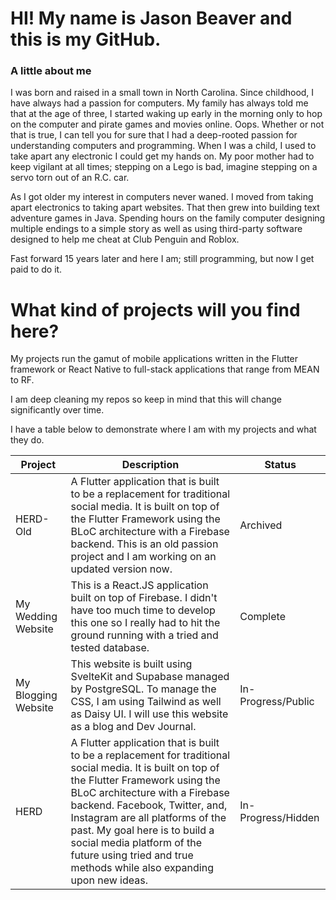 # HI! My name is Jason Beaver and this is my GitHub.

### A little about me

I was born and raised in a small town in North Carolina. Since childhood, I have always had a passion for computers. My family has always told me that at the age of three, I started waking up early in the morning only to hop on the computer and pirate games and movies online. Oops. Whether or not that is true, I can tell you for sure that I had a deep-rooted passion for understanding computers and programming.
When I was a child, I used to take apart any electronic I could get my hands on. My poor mother had to keep vigilant at all times; stepping on a Lego is bad, imagine stepping on a servo torn out of an R.C. car.

As I got older my interest in computers never waned. I moved from taking apart electronics to taking apart websites. That then grew into building text adventure games in Java. Spending hours on the family computer designing multiple endings to a simple story as well as using third-party software designed to help me cheat at Club Penguin and Roblox.

Fast forward 15 years later and here I am; still programming, but now I get paid to do it.

# What kind of projects will you find here?
My projects run the gamut of mobile applications written in the Flutter framework or React Native to full-stack applications that range from MEAN to RF.

I am deep cleaning my repos so keep in mind that this will change significantly over time.

I have a table below to demonstrate where I am with my projects and what they do.

| Project | Description | Status |
| ----------- | ----------- | ----------- |
| HERD-Old | A Flutter application that is built to be a replacement for traditional social media. It is built on top of the Flutter Framework using the BLoC architecture with a Firebase backend. This is an old passion project and I am working on an updated version now. | Archived |
| My Wedding Website | This is a React.JS application built on top of Firebase. I didn't have too much time to develop this one so I really had to hit the ground running with a tried and tested database. | Complete |
| My Blogging Website | This website is built using SvelteKit and Supabase managed by PostgreSQL. To manage the CSS, I am using Tailwind as well as Daisy UI. I will use this website as a blog and Dev Journal. | In-Progress/Public |
| HERD | A Flutter application that is built to be a replacement for traditional social media. It is built on top of the Flutter Framework using the BLoC architecture with a Firebase backend. Facebook, Twitter, and, Instagram are all platforms of the past. My goal here is to build a social media platform of the future using tried and true methods while also expanding upon new ideas. | In-Progress/Hidden |
